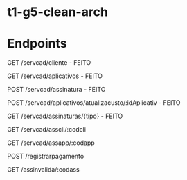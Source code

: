 # t1-g5-clean-arch

# Endpoints

GET /servcad/cliente - FEITO

GET /servcad/aplicativos - FEITO

POST /servcad/assinatura - FEITO

POST /servcad/aplicativos/atualizacusto/:idAplicativ - FEITO

GET /servcad/assinaturas/{tipo} - FEITO

GET /servcad/asscli/:codcli

GET /servcad/assapp/:codapp

POST /registrarpagamento

GET /assinvalida/:codass
